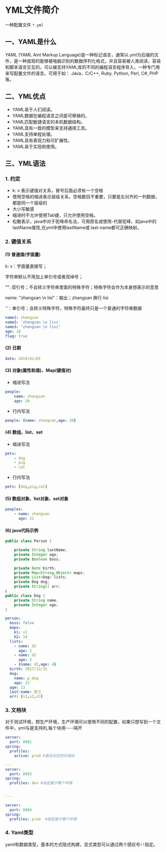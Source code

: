 
# YML文件简介

一种配置文件 `*.yml`

## 一、YAML是什么

YAML (YAML Aint Markup Language)是一种标记语言，通常以.yml为后缀的文件，是一种直观的能够被电脑识别的数据序列化格式，并且容易被人类阅读，容易和脚本语言交互的，可以被支持YAML库的不同的编程语言程序导入，一种专门用来写配置文件的语言。可用于如： Java，C/C++, Ruby, Python, Perl, C#, PHP等。

## 二、YML优点

* YAML易于人们阅读。
* YAML数据在编程语言之间是可移植的。
* YAML匹配敏捷语言的本机数据结构。
* YAML具有一致的模型来支持通用工具。
* YAML支持单程处理。
* YAML具有表现力和可扩展性。
* YAML易于实现和使用。

## 三、YML语法

### 1. 约定

* k: v 表示键值对关系，冒号后面必须有一个空格
* 使用空格的缩进表示层级关系，空格数目不重要，只要是左对齐的一列数据，都是同一个层级的
* 大小写敏感
* 缩进时不允许使用Tab键，只允许使用空格。
* 松散表示，java中对于驼峰命名法，可用原名或使用-代替驼峰，如java中的lastName属性,在yml中使用lastName或 last-name都可正确映射。

### 2. 键值关系

#### (1) 普通值(字面量)

k: v：字面量直接写；

字符串默认不用加上单引号或者双绰号；

"": 双引号；不会转义字符串里面的特殊字符；特殊字符会作为本身想表示的意思

​name: "zhangsan \n lisi"：输出；zhangsan 换行 lisi

​''：单引号；会转义特殊字符，特殊字符最终只是一个普通的字符串数据

```yml
name1: zhangsan
name2: 'zhangsan \n lisi'
name3: "zhangsan \n lisi"
age: 18
flag: true
```

#### (2) 日期

```yml
date: 2019/01/01
```

#### (3) 对象(属性和值)、Map(键值对)

* 缩进写法

```yml
people:
    name: zhangsan
    age: 20
```

* 行内写法

```yml
people: {name: zhangsan,age: 20}
```

#### (4) 数组、list、set

* 缩进写法

```yml
pets:
    - dog
    - pig
    - cat
```

* 行内写法

```yml
pets: [dog,pig,cat]
```

#### (5) 数组对象、list对象、set对象

```yml
peoples: 
    - name: zhangsan
      age: 22
```

#### (6) java代码示例

```java
public class Person {

    private String lastName;
    private Integer age;
    private Boolean boss;

    private Date birth;
    private Map<String,Object> maps;
    private List<Dog> lists;
    private Dog dog;
    private String[] arr;
｝
public class Dog {
    private String name;
    private Integer age;
}
```

```yml
person:
  boss: false
  maps:
    k1: v1
    k2: 14
  lists:
    - name: d1
      age: 2
    - name: d2
      age: 3
    - {name: d3,age: 4}
  birth: 2017/12/15
  dog:
    name: p_dog
    age: 15
  age: 13
  last-name: 张三
  arr: [s1,s2,s3]
```

### 3. 文档块

对于测试环境，预生产环境，生产环境可以使用不同的配置，如果只想写到一个文件中，yml与是支持的,每个块用----隔开

```yml
server:
  port: 8081
spring:
  profiles:
    active: prod #激活对应的文档块

---
server:
  port: 8083
spring:
  profiles: dev #指定属于哪个环境


---

server:
  port: 8084
spring:
  profiles: prod  #指定属于哪个环境
```

### 4. Yaml类型

yaml有数据类型，基本的方式隐式构建，显式类型可以通过两个感叹号`!!`指定。
